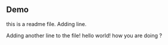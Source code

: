 ## Demo
this is a readme file.
Adding line.

Adding another line to the file!
hello world! 
how you are doing ?
